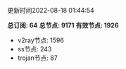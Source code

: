更新时间2022-08-18 01:44:54

**总订阅: 64**
**总节点: 9171**
**有效节点: 1926**
- v2ray节点: 1596
- ss节点: 243
- trojan节点: 87
